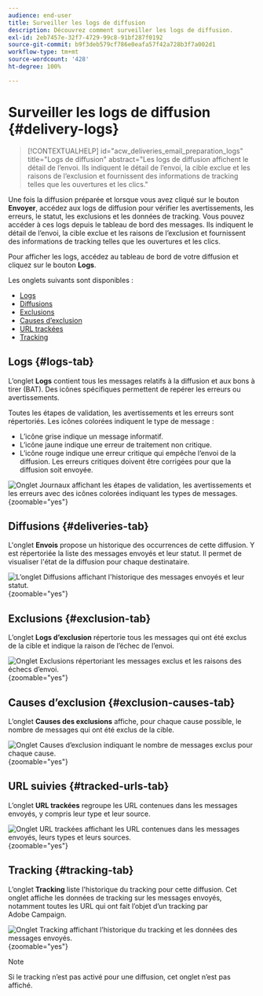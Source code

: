 ```yaml
---
audience: end-user
title: Surveiller les logs de diffusion
description: Découvrez comment surveiller les logs de diffusion.
exl-id: 2eb7457e-32f7-4729-99c8-91bf287f0192
source-git-commit: b9f3deb579cf786e0eafa57f42a728b3f7a002d1
workflow-type: tm+mt
source-wordcount: '428'
ht-degree: 100%

---
```


# Surveiller les logs de diffusion {#delivery-logs}

>[!CONTEXTUALHELP]
>id="acw_deliveries_email_preparation_logs"
>title="Logs de diffusion"
>abstract="Les logs de diffusion affichent le détail de l’envoi. Ils indiquent le détail de l’envoi, la cible exclue et les raisons de l’exclusion et fournissent des informations de tracking telles que les ouvertures et les clics."

Une fois la diffusion préparée et lorsque vous avez cliqué sur le bouton **Envoyer**, accédez aux logs de diffusion pour vérifier les avertissements, les erreurs, le statut, les exclusions et les données de tracking. Vous pouvez accéder à ces logs depuis le tableau de bord des messages. Ils indiquent le détail de l’envoi, la cible exclue et les raisons de l’exclusion et fournissent des informations de tracking telles que les ouvertures et les clics.

Pour afficher les logs, accédez au tableau de bord de votre diffusion et cliquez sur le bouton **Logs**.

Les onglets suivants sont disponibles :

* [Logs](#logs-tab)
* [Diffusions](#deliveries-tab)
* [Exclusions](#exclusion-tab)
* [Causes d’exclusion](#exclusion-causes)
* [URL trackées](#tracked-urls)
* [Tracking](#tracking)

## Logs {#logs-tab}

L’onglet **Logs** contient tous les messages relatifs à la diffusion et aux bons à tirer (BAT). Des icônes spécifiques permettent de repérer les erreurs ou avertissements.

Toutes les étapes de validation, les avertissements et les erreurs sont répertoriés. Les icônes colorées indiquent le type de message :

* L’icône grise indique un message informatif.
* L’icône jaune indique une erreur de traitement non critique.
* L’icône rouge indique une erreur critique qui empêche l’envoi de la diffusion. Les erreurs critiques doivent être corrigées pour que la diffusion soit envoyée.

![ Onglet Journaux affichant les étapes de validation, les avertissements et les erreurs avec des icônes colorées indiquant les types de messages.](assets/logs.png){zoomable="yes"}

## Diffusions {#deliveries-tab}

L&#39;onglet **Envois** propose un historique des occurrences de cette diffusion. Y est répertoriée la liste des messages envoyés et leur statut. Il permet de visualiser l&#39;état de la diffusion pour chaque destinataire.

![ L’onglet Diffusions affichant l&#39;historique des messages envoyés et leur statut.](assets/logs2.png){zoomable="yes"}

## Exclusions {#exclusion-tab}

L’onglet **Logs d’exclusion** répertorie tous les messages qui ont été exclus de la cible et indique la raison de l’échec de l’envoi.

![Onglet Exclusions répertoriant les messages exclus et les raisons des échecs d’envoi.](assets/logs3.png){zoomable="yes"}

## Causes d’exclusion {#exclusion-causes-tab}

L’onglet **Causes des exclusions** affiche, pour chaque cause possible, le nombre de messages qui ont été exclus de la cible.

![Onglet Causes d’exclusion indiquant le nombre de messages exclus pour chaque cause.](assets/logs4.png){zoomable="yes"}

## URL suivies {#tracked-urls-tab}

L’onglet **URL trackées** regroupe les URL contenues dans les messages envoyés, y compris leur type et leur source.

![Onglet URL trackées affichant les URL contenues dans les messages envoyés, leurs types et leurs sources.](assets/logs5.png){zoomable="yes"}

## Tracking {#tracking-tab}

L’onglet **Tracking** liste l&#39;historique du tracking pour cette diffusion. Cet onglet affiche les données de tracking sur les messages envoyés, notamment toutes les URL qui ont fait l’objet d’un tracking par Adobe Campaign.

![Onglet Tracking affichant l’historique du tracking et les données des messages envoyés.](assets/logs6.png){zoomable="yes"}

>[!NOTE]
>
>Si le tracking n’est pas activé pour une diffusion, cet onglet n’est pas affiché.
